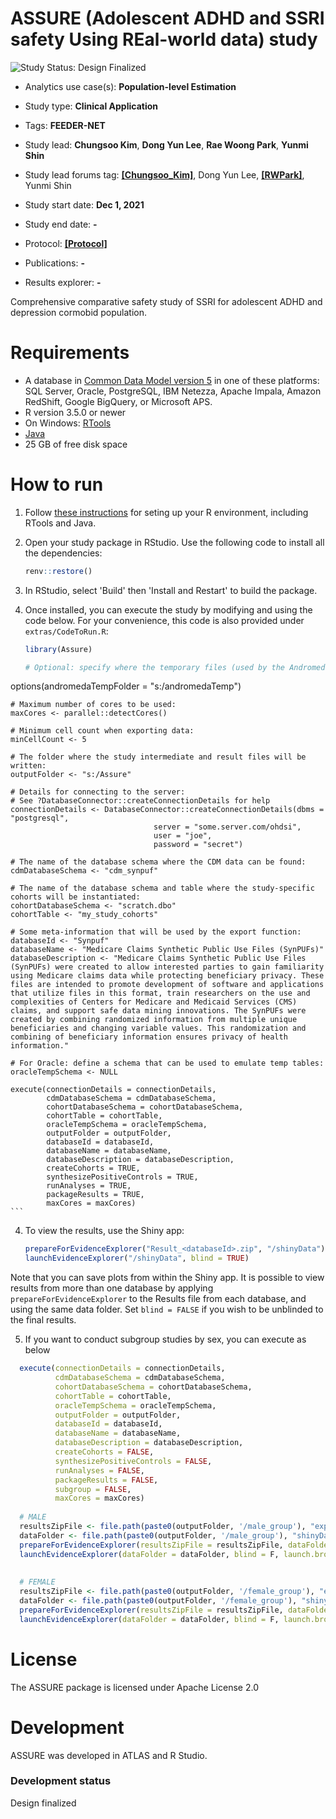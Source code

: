 **ASSURE** (Adolescent ADHD and SSRI safety Using REal-world data) study
==============================

<img src="https://img.shields.io/badge/Study%20Status-Design%20Finalized-brightgreen.svg" alt="Study Status: Design Finalized">

- Analytics use case(s): **Population-level Estimation**
- Study type: **Clinical Application**
- Tags: **FEEDER-NET**

- Study lead: **Chungsoo Kim**, **Dong Yun Lee**, **Rae Woong Park**, **Yunmi Shin**
- Study lead forums tag: **[[Chungsoo_Kim]](https://forums.ohdsi.org/u/Chungsoo_Kim)**, Dong Yun Lee, **[[RWPark]](https://forums.ohdsi.org/u/rwpark)**, Yunmi Shin
- Study start date: **Dec 1, 2021**
- Study end date: **-**
- Protocol: **[[Protocol]](https://github.com/ABMI/ASSURE/blob/master/documents/ASSURE_protocol_v1.0.pdf)**
- Publications: **-**
- Results explorer: **-**

Comprehensive comparative safety study of SSRI for adolescent ADHD and depression cormobid population.


Requirements
============

- A database in [Common Data Model version 5](https://github.com/OHDSI/CommonDataModel) in one of these platforms: SQL Server, Oracle, PostgreSQL, IBM Netezza, Apache Impala, Amazon RedShift, Google BigQuery, or Microsoft APS.
- R version 3.5.0 or newer
- On Windows: [RTools](http://cran.r-project.org/bin/windows/Rtools/)
- [Java](http://java.com)
- 25 GB of free disk space

How to run
==========
1. Follow [these instructions](https://ohdsi.github.io/Hades/rSetup.html) for seting up your R environment, including RTools and Java. 

2. Open your study package in RStudio. Use the following code to install all the dependencies:

	```r
	renv::restore()
	```

3. In RStudio, select 'Build' then 'Install and Restart' to build the package.

3. Once installed, you can execute the study by modifying and using the code below. For your convenience, this code is also provided under `extras/CodeToRun.R`:

	```r
	library(Assure)
	
	# Optional: specify where the temporary files (used by the Andromeda package) will be created:
  options(andromedaTempFolder = "s:/andromedaTemp")
	
	# Maximum number of cores to be used:
	maxCores <- parallel::detectCores()
	
	# Minimum cell count when exporting data:
	minCellCount <- 5
	
	# The folder where the study intermediate and result files will be written:
	outputFolder <- "s:/Assure"
	
	# Details for connecting to the server:
	# See ?DatabaseConnector::createConnectionDetails for help
	connectionDetails <- DatabaseConnector::createConnectionDetails(dbms = "postgresql",
									server = "some.server.com/ohdsi",
									user = "joe",
									password = "secret")
	
	# The name of the database schema where the CDM data can be found:
	cdmDatabaseSchema <- "cdm_synpuf"
	
	# The name of the database schema and table where the study-specific cohorts will be instantiated:
	cohortDatabaseSchema <- "scratch.dbo"
	cohortTable <- "my_study_cohorts"
	
	# Some meta-information that will be used by the export function:
	databaseId <- "Synpuf"
	databaseName <- "Medicare Claims Synthetic Public Use Files (SynPUFs)"
	databaseDescription <- "Medicare Claims Synthetic Public Use Files (SynPUFs) were created to allow interested parties to gain familiarity using Medicare claims data while protecting beneficiary privacy. These files are intended to promote development of software and applications that utilize files in this format, train researchers on the use and complexities of Centers for Medicare and Medicaid Services (CMS) claims, and support safe data mining innovations. The SynPUFs were created by combining randomized information from multiple unique beneficiaries and changing variable values. This randomization and combining of beneficiary information ensures privacy of health information."
	
	# For Oracle: define a schema that can be used to emulate temp tables:
	oracleTempSchema <- NULL
	
	execute(connectionDetails = connectionDetails,
            cdmDatabaseSchema = cdmDatabaseSchema,
            cohortDatabaseSchema = cohortDatabaseSchema,
            cohortTable = cohortTable,
            oracleTempSchema = oracleTempSchema,
            outputFolder = outputFolder,
            databaseId = databaseId,
            databaseName = databaseName,
            databaseDescription = databaseDescription,
            createCohorts = TRUE,
            synthesizePositiveControls = TRUE,
            runAnalyses = TRUE,
            packageResults = TRUE,
            maxCores = maxCores)
	```

4. To view the results, use the Shiny app:

	```r
	prepareForEvidenceExplorer("Result_<databaseId>.zip", "/shinyData")
	launchEvidenceExplorer("/shinyData", blind = TRUE)
	```
  
  Note that you can save plots from within the Shiny app. It is possible to view results from more than one database by applying `prepareForEvidenceExplorer` to the Results file from each database, and using the same data folder. Set `blind = FALSE` if you wish to be unblinded to the final results.
  
5. If you want to conduct subgroup studies by sex, you can execute as below

  ```r
    execute(connectionDetails = connectionDetails,
            cdmDatabaseSchema = cdmDatabaseSchema,
            cohortDatabaseSchema = cohortDatabaseSchema,
            cohortTable = cohortTable,
            oracleTempSchema = oracleTempSchema,
            outputFolder = outputFolder,
            databaseId = databaseId,
            databaseName = databaseName,
            databaseDescription = databaseDescription,
            createCohorts = FALSE,
            synthesizePositiveControls = FALSE,
            runAnalyses = FALSE,
            packageResults = FALSE,
            subgroup = FALSE,
            maxCores = maxCores)
    
    # MALE
    resultsZipFile <- file.path(paste0(outputFolder, '/male_group'), "export", paste0("Results_", databaseId, ".zip"))
    dataFolder <- file.path(paste0(outputFolder, '/male_group'), "shinyData")
    prepareForEvidenceExplorer(resultsZipFile = resultsZipFile, dataFolder = dataFolder)
    launchEvidenceExplorer(dataFolder = dataFolder, blind = F, launch.browser = T)
    
    
    # FEMALE
    resultsZipFile <- file.path(paste0(outputFolder, '/female_group'), "export", paste0("Results_", databaseId, ".zip"))
    dataFolder <- file.path(paste0(outputFolder, '/female_group'), "shinyData")
    prepareForEvidenceExplorer(resultsZipFile = resultsZipFile, dataFolder = dataFolder)
    launchEvidenceExplorer(dataFolder = dataFolder, blind = F, launch.browser = T)
  ```

License
=======
The ASSURE package is licensed under Apache License 2.0

Development
===========
ASSURE was developed in ATLAS and R Studio.

### Development status

Design finalized
